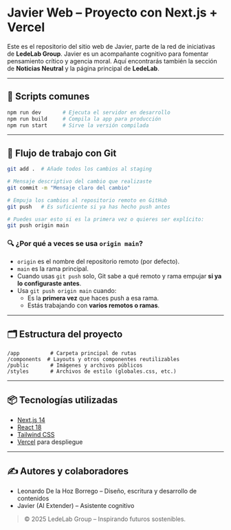 # Javier Web – Proyecto con Next.js + Vercel

Este es el repositorio del sitio web de Javier, parte de la red de iniciativas de **LedeLab Group**. Javier es un acompañante cognitivo para fomentar pensamiento crítico y agencia moral. Aquí encontrarás también la sección de **Noticias Neutral** y la página principal de **LedeLab**.

---

## 🚀 Scripts comunes

```bash
npm run dev       # Ejecuta el servidor en desarrollo
npm run build     # Compila la app para producción
npm run start     # Sirve la versión compilada
```

---

## 🧠 Flujo de trabajo con Git

```bash
git add .  # Añade todos los cambios al staging

# Mensaje descriptivo del cambio que realizaste
git commit -m "Mensaje claro del cambio"

# Empuja los cambios al repositorio remoto en GitHub
git push   # Es suficiente si ya has hecho push antes

# Puedes usar esto si es la primera vez o quieres ser explícito:
git push origin main
```

### 🔍 ¿Por qué a veces se usa `origin main`?
- `origin` es el nombre del repositorio remoto (por defecto).
- `main` es la rama principal.
- Cuando usas `git push` solo, Git sabe a qué remoto y rama empujar **si ya lo configuraste antes**.
- Usa `git push origin main` cuando:
  - Es la **primera vez** que haces push a esa rama.
  - Estás trabajando con **varios remotos o ramas**.

---

## 🗂️ Estructura del proyecto

```
/app          # Carpeta principal de rutas
/components  # Layouts y otros componentes reutilizables
/public       # Imágenes y archivos públicos
/styles       # Archivos de estilo (globales.css, etc.)
```

---

## 📦 Tecnologías utilizadas

- [Next.js 14](https://nextjs.org/)
- [React 18](https://reactjs.org/)
- [Tailwind CSS](https://tailwindcss.com/)
- [Vercel](https://vercel.com/) para despliegue

---

## ✍️ Autores y colaboradores

- Leonardo De la Hoz Borrego – Diseño, escritura y desarrollo de contenidos
- Javier (AI Extender) – Asistente cognitivo

> © 2025 LedeLab Group – Inspirando futuros sostenibles.
